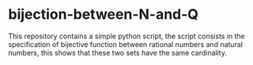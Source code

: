 # bijection-between-N-and-Q
This repository contains a simple python script, the script consists in the specification of bijective function between rational numbers and natural numbers, this shows that these two sets have the same cardinality.
